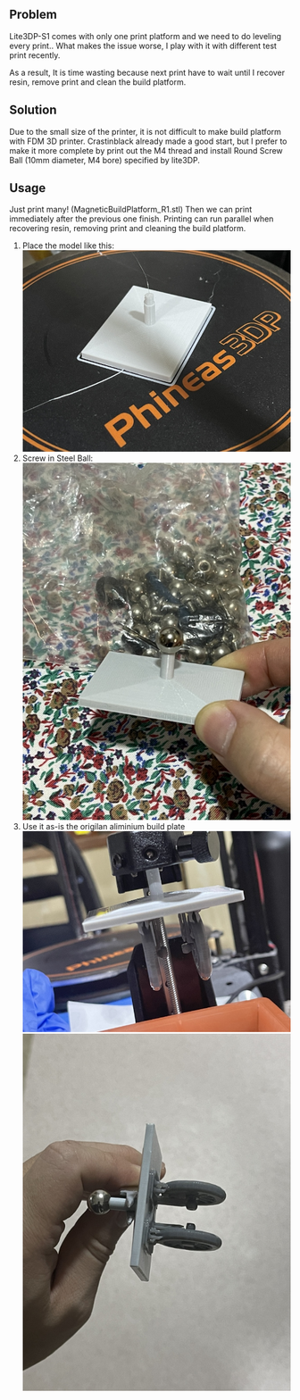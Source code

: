 Problem
----------------------
Lite3DP-S1 comes with only one print platform and we need to do leveling every print.. What makes the issue worse, I play with it with different test print recently. 

As a result, It is time wasting because next print have to wait until I recover resin, remove print and clean the build platform.

Solution
--------------------------
Due to the small size of the printer, it is not difficult to make build platform with FDM 3D printer. 
Crastinblack already made a good start, but I prefer to make it more complete by print out the M4 thread and install Round Screw Ball (10mm diameter, M4 bore) specified by lite3DP.


Usage
---------------------------
Just print many!  (MagneticBuildPlatform_R1.stl) 
Then we can print immediately after the previous one finish. 
Printing can run parallel when recovering resin, removing print and cleaning the build platform. 

1. Place the model like this:
![Print Position](https://raw.githubusercontent.com/JoLamMaker/community/master/FDM_MagneticBuildPlate/IMG_0931%20(800x600).jpg)
2. Screw in Steel Ball:
![Screw in the ball](https://github.com/JoLamMaker/community/blob/master/FDM_MagneticBuildPlate/IMG_0932%20(600x800).jpg)
4. Use it as-is the origilan aliminium build plate
![Attached Magnetically](https://github.com/JoLamMaker/community/blob/master/FDM_MagneticBuildPlate/IMG_0937%20(800x600).jpg)
![Print nicely](https://github.com/JoLamMaker/community/blob/master/FDM_MagneticBuildPlate/IMG_0938%20(600x800).jpg)
